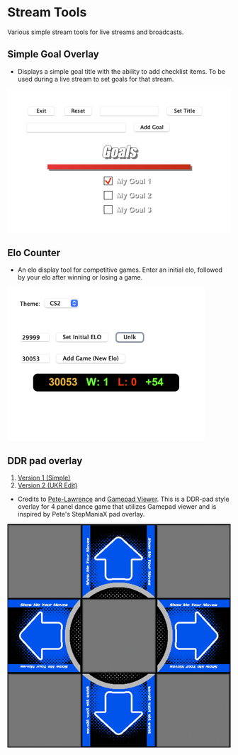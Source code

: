 # Stream Tools
Various simple stream tools for live streams and broadcasts.

## Simple Goal Overlay
- Displays a simple goal title with the ability to add checklist items. To be used during a live stream to set goals for that stream.

![Goals](/assets/goal.png)

## Elo Counter
- An elo display tool for competitive games. Enter an initial elo, followed by your elo after winning or losing a game.

![Elo Counter](/assets/elocounter.png)

## DDR pad overlay
1. [Version 1 (Simple)]((https://gamepadviewer.com/?p=1&css=https://narlock.github.io/stream-tools/ddr-gamepad-viewer-overlay/simple/skin.css))
2. [Version 2 (UKR Edit)](https://gamepadviewer.com/?p=1&css=https://narlock.github.io/stream-tools/ddr-gamepad-viewer-overlay/ukr-glow/skin.css)
- Credits to [Pete-Lawrence](https://github.com/Pete-Lawrence) and [Gamepad Viewer](https://gamepadviewer.com/#). This is a DDR-pad style overlay for 4 panel dance game that utilizes Gamepad viewer and is inspired by Pete's StepManiaX pad overlay.

![DDR Board](https://raw.githubusercontent.com/narlock/stream-tools/refs/heads/main/ddr-gamepad-viewer-overlay/simple/board.png)